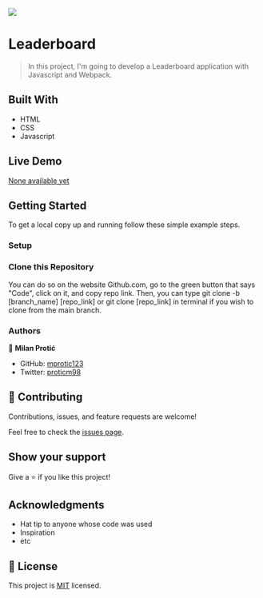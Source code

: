 ![](https://img.shields.io/badge/Microverse-blueviolet)

# Leaderboard

> In this project, I'm going to develop a Leaderboard application with Javascript and Webpack.





## Built With

- HTML
- CSS
- Javascript


## Live Demo

[None available yet]()


## Getting Started




To get a local copy up and running follow these simple example steps.



### Setup

### Clone this Repository

You can do so on the website Github.com, go to the green button that says "Code", click on it, and copy repo link.
Then, you can type git clone -b [branch_name] [repo_link] or git clone [repo_link] in terminal if you wish to clone from the main branch.


### Authors


👤 **Milan Protić**

- GitHub: [mprotic123](https://github.com/mprotic123)
- Twitter: [proticm98](https://twitter.com/proticm98)




## 🤝 Contributing

Contributions, issues, and feature requests are welcome!

Feel free to check the [issues page](../../issues/).

## Show your support

Give a ⭐️ if you like this project!

## Acknowledgments

- Hat tip to anyone whose code was used
- Inspiration
- etc

## 📝 License

This project is [MIT](./MIT.md) licensed.
